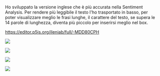 Ho sviluppato la versione inglese che è più accurata nella Sentiment Analysis. Per rendere più leggibile il testo l'ho trasportato in basso, per poter visualizzare meglio le frasi lunghe, il carattere del testo, se supera le 14 parole di lunghezza, diventa più piccolo per inserirsi meglio nel box.

https://editor.p5js.org/ileniab/full/-MDD80CPH

![](https://github.com/ileniab/archive/blob/master/ileniab/INVISIBLE/7.%20Avanzamento/subtitle_ENGLISH_SentimentAnalysis%2BFaceApi_Video%2BP5speech/Screenshot%20(245).png)

![](https://github.com/ileniab/archive/blob/master/ileniab/INVISIBLE/7.%20Avanzamento/subtitle_ENGLISH_SentimentAnalysis%2BFaceApi_Video%2BP5speech/Screenshot%20(246).png)

![](https://github.com/ileniab/archive/blob/master/ileniab/INVISIBLE/7.%20Avanzamento/subtitle_ENGLISH_SentimentAnalysis%2BFaceApi_Video%2BP5speech/Screenshot%20(248).png)

![](https://github.com/ileniab/archive/blob/master/ileniab/INVISIBLE/7.%20Avanzamento/subtitle_ENGLISH_SentimentAnalysis%2BFaceApi_Video%2BP5speech/Screenshot%20(249).png)
